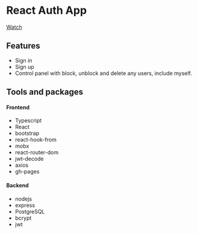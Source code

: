 # React Auth App

[Watch][def]

[def]: https://pyropetrick.github.io/react-auth

## Features

- Sign in
- Sign up
- Control panel with block, unblock and delete any users, include myself.

## Tools and packages

#### Frontend

- Typescript
- React
- bootstrap
- react-hook-from
- mobx
- react-router-dom
- jwt-decode
- axios
- gh-pages

#### Backend

- nodejs
- express
- PostgreSQL
- bcrypt
- jwt
